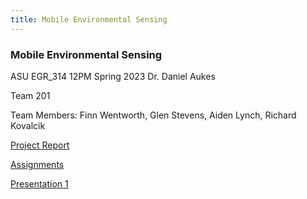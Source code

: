 ```yaml
---
title: Mobile Environmental Sensing
---
```


### Mobile Environmental Sensing

ASU EGR_314 12PM Spring 2023
Dr. Daniel Aukes

Team 201

Team Members: Finn Wentworth, Glen Stevens, Aiden Lynch, Richard Kovalcik

[Project Report](https://egr314-team201.github.io/report/)

[Assignments](https://egr314-team201.github.io/Assignments/)

[Presentation 1](https://www.youtube.com/embed/B-IFwF61iC0)
